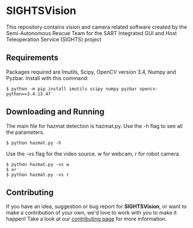 # SIGHTSVision
This repository contains vision and camera related software created by the Semi-Autonomous Rescue Team for the SART Integrated GUI and Host Teleoperation Service (SIGHTS) project


## Requirements

Packages required are Imutils, Scipy, OpenCV version 3.4, Numpy and Pyzbar. Install with this command:  
```
$ python -m pip install imutils scipy numpy pyzbar opencv-python==3.4.13.47
```


## Downloading and Running

The main file for hazmat detection is hazmat.py. Use the -h flag to see all the parameters.  
```
$ python hazmat.py -h
```

Use the -vs flag for the video source. w for webcam, r for robot camera.  
```
$ python hazmat.py -vs w
$ or
$ python hazmat.py -vs r
```


## Contributing

If you have an idea, suggestion or bug report for **SIGHTSVision**, or want to make a contribution of your own, we'd love to work with you to make it happen! Take a look at our [contributing page](https://github.com/SFXRescue/.github/blob/master/CONTRIBUTING.md) for more information.
